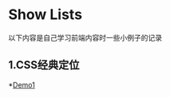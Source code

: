 Show Lists
==========
以下内容是自己学习前端内容时一些小例子的记录

1.CSS经典定位
----
  *[Demo1](http://htmlpreview.github.io/web_study/csslayout/CSS_layout1.html)
